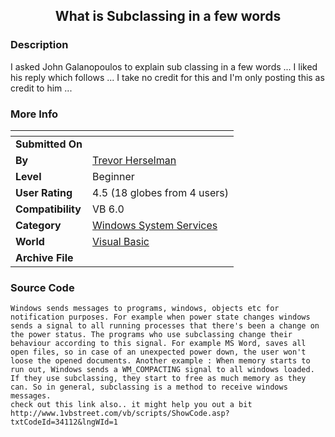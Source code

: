 ﻿<div align="center">

## What is Subclassing in a few words


</div>

### Description

I asked John Galanopoulos to explain sub classing in a few words ... I liked his reply which follows ... I take no credit for this and I'm only posting this as credit to him ...
 
### More Info
 


<span>             |<span>
---                |---
**Submitted On**   |
**By**             |[Trevor Herselman](https://github.com/Planet-Source-Code/PSCIndex/blob/master/ByAuthor/trevor-herselman.md)
**Level**          |Beginner
**User Rating**    |4.5 (18 globes from 4 users)
**Compatibility**  |VB 6\.0
**Category**       |[Windows System Services](https://github.com/Planet-Source-Code/PSCIndex/blob/master/ByCategory/windows-system-services__1-35.md)
**World**          |[Visual Basic](https://github.com/Planet-Source-Code/PSCIndex/blob/master/ByWorld/visual-basic.md)
**Archive File**   |[](https://github.com/Planet-Source-Code/trevor-herselman-what-is-subclassing-in-a-few-words__1-34190/archive/master.zip)





### Source Code

```
Windows sends messages to programs, windows, objects etc for notification purposes. For example when power state changes windows sends a signal to all running processes that there's been a change on the power status. The programs who use subclassing change their behaviour according to this signal. For example MS Word, saves all open files, so in case of an unexpected power down, the user won't loose the opened documents. Another example : When memory starts to run out, Windows sends a WM_COMPACTING signal to all windows loaded. If they use subclassing, they start to free as much memory as they can. So in general, subclassing is a method to receive windows messages.
check out this link also.. it might help you out a bit
http://www.1vbstreet.com/vb/scripts/ShowCode.asp?txtCodeId=34112&lngWId=1
```

